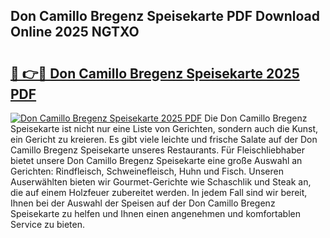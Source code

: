 ## Don Camillo Bregenz Speisekarte PDF Download Online 2025 NGTXO

# <h2><a href="http://gc78icn.nevu.top/?p=Don+Camillo+Bregenz+Speisekarte">🔗 👉🔴 Don Camillo Bregenz Speisekarte 2025 PDF</a></h2>

[![Don Camillo Bregenz Speisekarte 2025 PDF](https://i.imgur.com/dBaPXMq.png)](http://gc78icn.nevu.top/?p=Don+Camillo+Bregenz+Speisekarte)
Die Don Camillo Bregenz Speisekarte ist nicht nur eine Liste von Gerichten, sondern auch die Kunst, ein Gericht zu kreieren. Es gibt viele leichte und frische Salate auf der Don Camillo Bregenz Speisekarte unseres Restaurants. Für Fleischliebhaber bietet unsere Don Camillo Bregenz Speisekarte eine große Auswahl an Gerichten: Rindfleisch, Schweinefleisch, Huhn und Fisch. Unseren Auserwählten bieten wir Gourmet-Gerichte wie Schaschlik und Steak an, die auf einem Holzfeuer zubereitet werden. In jedem Fall sind wir bereit, Ihnen bei der Auswahl der Speisen auf der Don Camillo Bregenz Speisekarte zu helfen und Ihnen einen angenehmen und komfortablen Service zu bieten.
